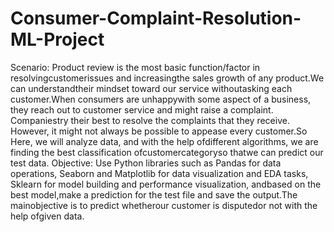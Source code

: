 # Consumer-Complaint-Resolution-ML-Project
Scenario: Product review is the most basic function/factor in resolvingcustomerissues and increasingthe sales growth of any product.We can understandtheir mindset toward our service withoutasking each customer.When consumers are unhappywith some aspect of a business, they reach out to customer service and might raise a complaint. Companiestry their best to resolve the complaints that they receive. However, it might not always be possible to appease every customer.So Here, we will analyze data, and with the help ofdifferent algorithms, we are finding the best classification ofcustomercategoryso thatwe can predict our test data.
Objective: Use Python libraries such as Pandas for data operations, Seaborn and Matplotlib for data visualization and EDA tasks, Sklearn for model building and performance visualization, andbased on the best model,make a prediction for the test file and save the output.The mainobjective is to predict whetherour customer is disputedor not with the help ofgiven data.
